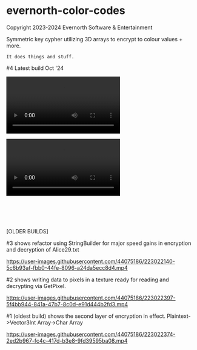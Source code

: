 # evernorth-color-codes
Copyright 2023-2024 Evernorth Software & Entertainment

Symmetric key cypher utilizing 3D arrays to encrypt to colour values + more.

	It does things and stuff.

#4 Latest build Oct '24

<video src="https://github.com/user-attachments/assets/29041548-42ec-4c08-9ec8-e7a9e3c80db9"></video>

<video src="https://github.com/user-attachments/assets/63679595-8246-4723-ba0f-e9dfc7447293"></video>
<br />
<br />
<br />
<br />
<br />
<br />
[OLDER BUILDS]

#3 shows refactor using StringBuilder for major speed gains in encryption and decryption of Alice29.txt

https://user-images.githubusercontent.com/44075186/223022140-5c6b93af-fbb0-44fe-8096-a24da5ecc8d4.mp4

#2 shows writing data to pixels in a texture ready for reading and decrypting via GetPixel.

https://user-images.githubusercontent.com/44075186/223022397-5f4bb944-841a-47b7-8c0d-e91d444b2fd3.mp4

#1 (oldest build) shows the second layer of encryption in effect. Plaintext->Vector3Int Array->Char Array

https://user-images.githubusercontent.com/44075186/223022374-2ed2b967-fc4c-417d-b3e8-9fd39595ba08.mp4

